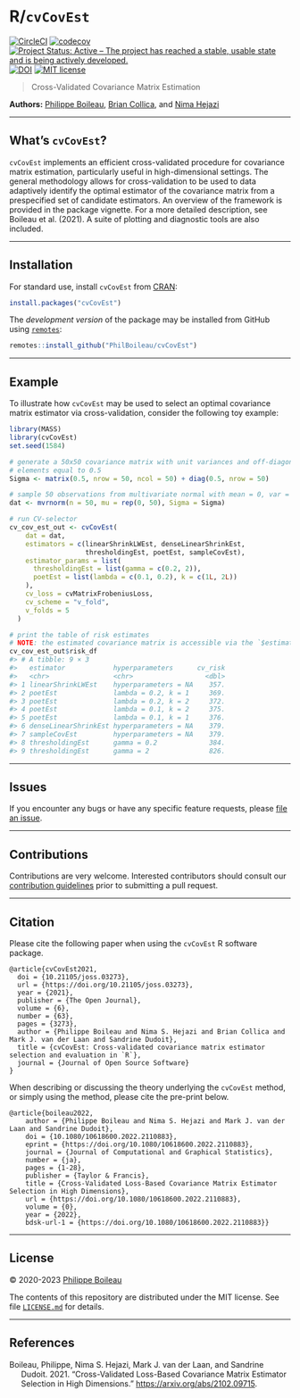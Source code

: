 
# R/`cvCovEst`

<!-- badges: start -->

[![CircleCI](https://dl.circleci.com/status-badge/img/gh/PhilBoileau/cvCovEst/tree/master.svg?style=svg)](https://app.circleci.com/pipelines/github/PhilBoileau/cvCovEst?branch=master)
[![codecov](https://codecov.io/gh/PhilBoileau/cvCovEst/branch/master/graph/badge.svg?token=miHiqpGXxJ)](https://app.codecov.io/gh/PhilBoileau/cvCovEst)
[![Project Status: Active – The project has reached a stable, usable
state and is being actively
developed.](https://www.repostatus.org/badges/latest/active.svg)](https://www.repostatus.org/#active)
[![DOI](https://joss.theoj.org/papers/10.21105/joss.03273/status.svg)](https://doi.org/10.21105/joss.03273)
[![MIT
license](http://img.shields.io/badge/license-MIT-brightgreen.svg)](https://opensource.org/licenses/mit)
<!-- badges: end -->

> Cross-Validated Covariance Matrix Estimation

**Authors:** [Philippe Boileau](https://pboileau.ca), [Brian
Collica](https://www.linkedin.com/in/brian-collica-553b0b94), and [Nima
Hejazi](https://nimahejazi.org)

------------------------------------------------------------------------

## What’s `cvCovEst`?

`cvCovEst` implements an efficient cross-validated procedure for
covariance matrix estimation, particularly useful in high-dimensional
settings. The general methodology allows for cross-validation to be used
to data adaptively identify the optimal estimator of the covariance
matrix from a prespecified set of candidate estimators. An overview of
the framework is provided in the package vignette. For a more detailed
description, see Boileau et al. (2021). A suite of plotting and
diagnostic tools are also included.

------------------------------------------------------------------------

## Installation

For standard use, install `cvCovEst` from
[CRAN](https://cran.r-project.org/package=cvCovEst):

``` r
install.packages("cvCovEst")
```

The *development version* of the package may be installed from GitHub
using [`remotes`](https://CRAN.R-project.org/package=remotes):

``` r
remotes::install_github("PhilBoileau/cvCovEst")
```

------------------------------------------------------------------------

## Example

To illustrate how `cvCovEst` may be used to select an optimal covariance
matrix estimator via cross-validation, consider the following toy
example:

``` r
library(MASS)
library(cvCovEst)
set.seed(1584)

# generate a 50x50 covariance matrix with unit variances and off-diagonal
# elements equal to 0.5
Sigma <- matrix(0.5, nrow = 50, ncol = 50) + diag(0.5, nrow = 50)

# sample 50 observations from multivariate normal with mean = 0, var = Sigma
dat <- mvrnorm(n = 50, mu = rep(0, 50), Sigma = Sigma)

# run CV-selector
cv_cov_est_out <- cvCovEst(
    dat = dat,
    estimators = c(linearShrinkLWEst, denseLinearShrinkEst,
                   thresholdingEst, poetEst, sampleCovEst),
    estimator_params = list(
      thresholdingEst = list(gamma = c(0.2, 2)),
      poetEst = list(lambda = c(0.1, 0.2), k = c(1L, 2L))
    ),
    cv_loss = cvMatrixFrobeniusLoss,
    cv_scheme = "v_fold",
    v_folds = 5
  )

# print the table of risk estimates
# NOTE: the estimated covariance matrix is accessible via the `$estimate` slot
cv_cov_est_out$risk_df
#> # A tibble: 9 × 3
#>   estimator            hyperparameters      cv_risk
#>   <chr>                <chr>                  <dbl>
#> 1 linearShrinkLWEst    hyperparameters = NA    357.
#> 2 poetEst              lambda = 0.2, k = 1     369.
#> 3 poetEst              lambda = 0.2, k = 2     372.
#> 4 poetEst              lambda = 0.1, k = 2     375.
#> 5 poetEst              lambda = 0.1, k = 1     376.
#> 6 denseLinearShrinkEst hyperparameters = NA    379.
#> 7 sampleCovEst         hyperparameters = NA    379.
#> 8 thresholdingEst      gamma = 0.2             384.
#> 9 thresholdingEst      gamma = 2               826.
```

------------------------------------------------------------------------

## Issues

If you encounter any bugs or have any specific feature requests, please
[file an issue](https://github.com/PhilBoileau/cvCovEst/issues).

------------------------------------------------------------------------

## Contributions

Contributions are very welcome. Interested contributors should consult
our [contribution
guidelines](https://github.com/PhilBoileau/cvCovEst/blob/master/CONTRIBUTING.md)
prior to submitting a pull request.

------------------------------------------------------------------------

## Citation

Please cite the following paper when using the `cvCovEst` R software
package.

    @article{cvCovEst2021,
      doi = {10.21105/joss.03273},
      url = {https://doi.org/10.21105/joss.03273},
      year = {2021},
      publisher = {The Open Journal},
      volume = {6},
      number = {63},
      pages = {3273},
      author = {Philippe Boileau and Nima S. Hejazi and Brian Collica and Mark J. van der Laan and Sandrine Dudoit},
      title = {cvCovEst: Cross-validated covariance matrix estimator selection and evaluation in `R`},
      journal = {Journal of Open Source Software}
    }

When describing or discussing the theory underlying the `cvCovEst`
method, or simply using the method, please cite the pre-print below.

    @article{boileau2022,
        author = {Philippe Boileau and Nima S. Hejazi and Mark J. van der Laan and Sandrine Dudoit},
        doi = {10.1080/10618600.2022.2110883},
        eprint = {https://doi.org/10.1080/10618600.2022.2110883},
        journal = {Journal of Computational and Graphical Statistics},
        number = {ja},
        pages = {1-28},
        publisher = {Taylor & Francis},
        title = {Cross-Validated Loss-Based Covariance Matrix Estimator Selection in High Dimensions},
        url = {https://doi.org/10.1080/10618600.2022.2110883},
        volume = {0},
        year = {2022},
        bdsk-url-1 = {https://doi.org/10.1080/10618600.2022.2110883}}

------------------------------------------------------------------------

## License

© 2020-2023 [Philippe Boileau](https://pboileau.ca)

The contents of this repository are distributed under the MIT license.
See file
[`LICENSE.md`](https://github.com/PhilBoileau/cvCovEst/blob/master/LICENSE.md)
for details.

------------------------------------------------------------------------

## References

<div id="refs" class="references csl-bib-body hanging-indent">

<div id="ref-boileau2021" class="csl-entry">

Boileau, Philippe, Nima S. Hejazi, Mark J. van der Laan, and Sandrine
Dudoit. 2021. “Cross-Validated Loss-Based Covariance Matrix Estimator
Selection in High Dimensions.” <https://arxiv.org/abs/2102.09715>.

</div>

</div>
